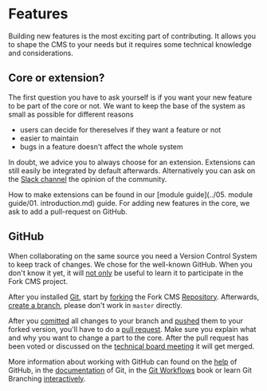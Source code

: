 # Features

Building new features is the most exciting part of contributing. It allows you to shape the CMS to your needs but it requires some technical knowledge and considerations.


## Core or extension?

The first question you have to ask yourself is if you want your new feature to be part of the core or not. We want to keep the base of the system as small as possible for different reasons

* users can decide for thereselves if they want a feature or not
* easier to maintain
* bugs in a feature doesn't affect the whole system

In doubt, we advice you to always choose for an extension. Extensions can still easily be integrated by default afterwards. Alternatively you can ask on the [Slack channel](https://forkcms.slack.com/) the opinion of the community.

How to make extensions can be found in our [module guide](../05. module guide/01. introduction.md) guide. For adding new features in the core, we ask to add a pull-request on GitHub.


## GitHub

When collaborating on the same source you need a Version Control System to keep track of changes. We chose for the well-known GitHub. When you don't know it yet, it will [not only](https://github.com/about/press) be useful to learn it to participate in the Fork CMS project.

After you installed [Git](https://help.github.com/articles/set-up-git), start by [forking](https://help.github.com/articles/fork-a-repo) the Fork CMS [Repository](https://github.com/forkcms/forkcms). Afterwards, [create a branch](https://help.github.com/articles/fork-a-repo#create-branches), please don't work in `master` directly.

After you [comitted](https://help.github.com/articles/create-a-repo#step-2-commit-your-readme) all changes to your branch and [pushed](https://help.github.com/articles/create-a-repo#step-3-push-your-commit) them to your forked version, you'll have to do a [pull request](https://help.github.com/articles/using-pull-requests). Make sure you explain what and why you want to change a part to the core. After the pull request has been voted or discussed on the [technical board meeting](index.md) it will get merged.

More information about working with GitHub can found on the [help](https://help.github.com/) of GitHub, in the [documentation](http://git-scm.com/documentation) of Git, in the [Git Workflows](http://documentup.com/skwp/git-workflows-book) book or learn Git Branching [interactively](http://pcottle.github.io/learnGitBranching/).
